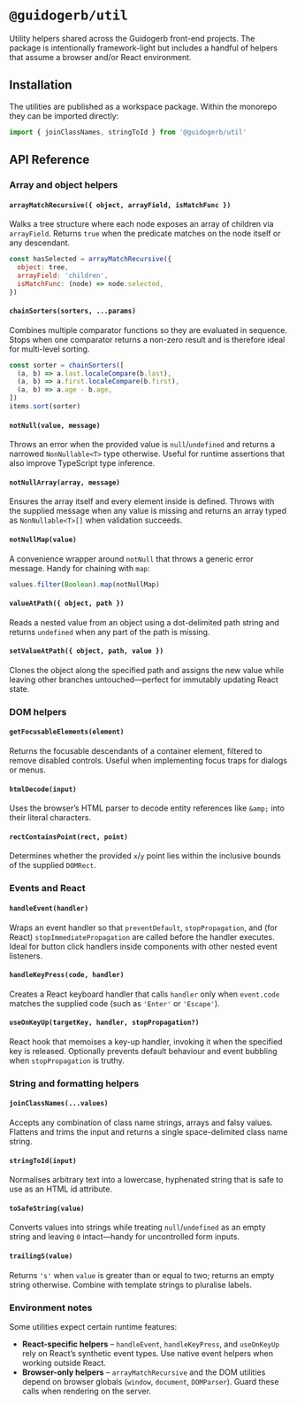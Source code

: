 # `@guidogerb/util`

Utility helpers shared across the Guidogerb front-end projects.  The package is intentionally framework-light but
includes a handful of helpers that assume a browser and/or React environment.

## Installation

The utilities are published as a workspace package.  Within the monorepo they can be imported directly:

```js
import { joinClassNames, stringToId } from '@guidogerb/util'
```

## API Reference

### Array and object helpers

#### `arrayMatchRecursive({ object, arrayField, isMatchFunc })`
Walks a tree structure where each node exposes an array of children via `arrayField`.  Returns `true` when the predicate
matches on the node itself or any descendant.

```js
const hasSelected = arrayMatchRecursive({
  object: tree,
  arrayField: 'children',
  isMatchFunc: (node) => node.selected,
})
```

#### `chainSorters(sorters, ...params)`
Combines multiple comparator functions so they are evaluated in sequence.  Stops when one comparator returns a non-zero
result and is therefore ideal for multi-level sorting.

```js
const sorter = chainSorters([
  (a, b) => a.last.localeCompare(b.last),
  (a, b) => a.first.localeCompare(b.first),
  (a, b) => a.age - b.age,
])
items.sort(sorter)
```

#### `notNull(value, message)`
Throws an error when the provided value is `null`/`undefined` and returns a narrowed `NonNullable<T>` type otherwise.
Useful for runtime assertions that also improve TypeScript type inference.

#### `notNullArray(array, message)`
Ensures the array itself and every element inside is defined.  Throws with the supplied message when any value is missing
and returns an array typed as `NonNullable<T>[]` when validation succeeds.

#### `notNullMap(value)`
A convenience wrapper around `notNull` that throws a generic error message.  Handy for chaining with `map`:

```js
values.filter(Boolean).map(notNullMap)
```

#### `valueAtPath({ object, path })`
Reads a nested value from an object using a dot-delimited path string and returns `undefined` when any part of the path is
missing.

#### `setValueAtPath({ object, path, value })`
Clones the object along the specified path and assigns the new value while leaving other branches untouched—perfect for
immutably updating React state.

### DOM helpers

#### `getFocusableElements(element)`
Returns the focusable descendants of a container element, filtered to remove disabled controls.  Useful when implementing
focus traps for dialogs or menus.

#### `htmlDecode(input)`
Uses the browser’s HTML parser to decode entity references like `&amp;` into their literal characters.

#### `rectContainsPoint(rect, point)`
Determines whether the provided `x`/`y` point lies within the inclusive bounds of the supplied `DOMRect`.

### Events and React

#### `handleEvent(handler)`
Wraps an event handler so that `preventDefault`, `stopPropagation`, and (for React) `stopImmediatePropagation` are called
before the handler executes.  Ideal for button click handlers inside components with other nested event listeners.

#### `handleKeyPress(code, handler)`
Creates a React keyboard handler that calls `handler` only when `event.code` matches the supplied code (such as `'Enter'`
or `'Escape'`).

#### `useOnKeyUp(targetKey, handler, stopPropagation?)`
React hook that memoises a key-up handler, invoking it when the specified key is released.  Optionally prevents default
behaviour and event bubbling when `stopPropagation` is truthy.

### String and formatting helpers

#### `joinClassNames(...values)`
Accepts any combination of class name strings, arrays and falsy values.  Flattens and trims the input and returns a single
space-delimited class name string.

#### `stringToId(input)`
Normalises arbitrary text into a lowercase, hyphenated string that is safe to use as an HTML id attribute.

#### `toSafeString(value)`
Converts values into strings while treating `null`/`undefined` as an empty string and leaving `0` intact—handy for
uncontrolled form inputs.

#### `trailingS(value)`
Returns `'s'` when `value` is greater than or equal to two; returns an empty string otherwise.  Combine with template
strings to pluralise labels.

### Environment notes

Some utilities expect certain runtime features:

- **React-specific helpers** – `handleEvent`, `handleKeyPress`, and `useOnKeyUp` rely on React’s synthetic event types. Use
  native event helpers when working outside React.
- **Browser-only helpers** – `arrayMatchRecursive` and the DOM utilities depend on browser globals (`window`,
  `document`, `DOMParser`).  Guard these calls when rendering on the server.
